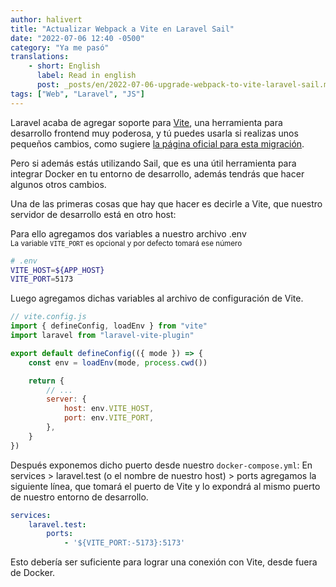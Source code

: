 ```yaml
---
author: halivert
title: "Actualizar Webpack a Vite en Laravel Sail"
date: "2022-07-06 12:40 -0500"
category: "Ya me pasó"
translations:
    - short: English
      label: Read in english
      post: _posts/en/2022-07-06-upgrade-webpack-to-vite-laravel-sail.md
tags: ["Web", "Laravel", "JS"]
---
```


Laravel acaba de agregar soporte para [Vite][1], una herramienta para desarrollo
frontend muy poderosa, y tú puedes usarla si realizas unos pequeños cambios,
como sugiere [la página oficial para esta migración][2].

Pero si además estás utilizando Sail, que es una útil herramienta para integrar
Docker en tu entorno de desarrollo, además tendrás que hacer algunos otros
cambios.

<!-- Seguir leyendo -->

Una de las primeras cosas que hay que hacer es decirle a Vite, que nuestro
servidor de desarrollo está en otro host:

Para ello agregamos dos variables a nuestro archivo .env<br />
<small>
    La variable `VITE_PORT` es opcional y por defecto tomará ese número
</small>

```sh
# .env
VITE_HOST=${APP_HOST}
VITE_PORT=5173
```

Luego agregamos dichas variables al archivo de configuración de Vite.

```js
// vite.config.js
import { defineConfig, loadEnv } from "vite"
import laravel from "laravel-vite-plugin"

export default defineConfig(({ mode }) => {
    const env = loadEnv(mode, process.cwd())

    return {
        // ...
        server: {
            host: env.VITE_HOST,
            port: env.VITE_PORT,
        },
    }
})
```

Después exponemos dicho puerto desde nuestro `docker-compose.yml`:
En services > laravel.test (o el nombre de nuestro host) > ports agregamos la
siguiente línea, que tomará el puerto de Vite y lo expondrá al mismo puerto de
nuestro entorno de desarrollo.

```yml
services:
    laravel.test:
        ports:
            - '${VITE_PORT:-5173}:5173'
```

Esto debería ser suficiente para lograr una conexión con Vite, desde fuera de
Docker.

[1]: https://vitejs.dev/
[2]: https://github.com/laravel/vite-plugin/blob/main/UPGRADE.md#migrating-from-laravel-mix-to-vite
